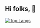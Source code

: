## Hi folks, 👋

[![Top Langs](https://github-readme-stats.vercel.app/api/top-langs/?username=sastrogumilo&layout=compact&langs_count=8&custom_title=Languages%20%28Public%20Repos%29)](https://github.com/sastrogumilo)
